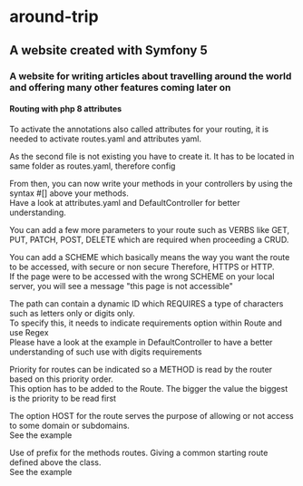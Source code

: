 # around-trip

## A website created with Symfony 5
### A website for writing articles about travelling around the world and offering many other features coming later on

#### Routing with php 8 attributes
To activate the annotations also called attributes for your routing, it is needed to activate routes.yaml and attributes yaml.  

As the second file is not existing you have to create it. It has to be located in same folder as routes.yaml, therefore config 

From then, you can now write your methods in your controllers by using the syntax #[] above your methods.  
Have a look at attributes.yaml and DefaultController for better understanding.  

You can add a few more parameters to your route such as VERBS like GET, PUT, PATCH, POST, DELETE which are required when proceeding a CRUD.  

You can add a SCHEME which basically means the way you want the route to be accessed, with secure or non secure
Therefore, HTTPS or HTTP.  
If the page were to be accessed with the wrong SCHEME on your local server, you will see a message "this page is not accessible"  

The path can contain a dynamic ID which REQUIRES a type of characters such as letters only or digits only.  
To specify this, it needs to indicate requirements option within Route and use Regex  
Please have a look at the example in DefaultController to have a better understanding of such use with digits requirements 

Priority for routes can be indicated so a METHOD is read by the router based on this priority order.  
This option has to be added to the Route. The bigger the value the biggest is the priority to be read first

The option HOST for the route serves the purpose of allowing or not access to some domain or subdomains.  
See the example  

Use of prefix for the methods routes. Giving a common starting route defined above the class.  
See the example

